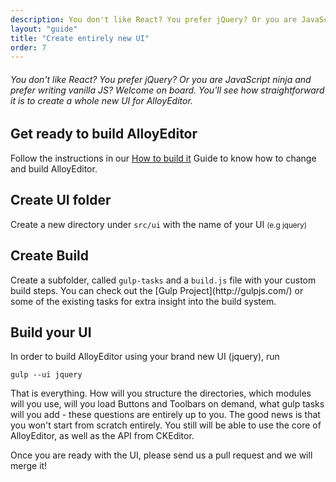 ```yaml
---
description: You don't like React? You prefer jQuery? Or you are JavaScript ninja and prefer writing vanilla JS? Welcome on board. You'll see how straightforward it is to create a whole new UI for AlloyEditor.
layout: "guide"
title: "Create entirely new UI"
order: 7
---
```


###### You don't like React? You prefer jQuery? Or you are JavaScript ninja and prefer writing vanilla JS? Welcome on board. You'll see how straightforward it is to create a whole new UI for AlloyEditor.

<article id="article1">

## Get ready to build AlloyEditor

<p>Follow the instructions in our <a href="guids/how_to_build_it">How to build it</a> Guide to know how to change and build AlloyEditor.</p>

</article>

<article id="article2">

## Create UI folder

<p>Create a new directory under <code>src/ui</code> with the name of your UI <small>(e.g jquery)</small></p>

</article>

<article id="article3">

## Create Build

<p>Create a subfolder, called <code>gulp-tasks</code> and a <code>build.js</code> file with your custom build steps. You can check out the [Gulp Project](http://gulpjs.com/) or some of the existing tasks for extra insight into the build system.</p>

</article>

<article id="article4">

## Build your UI

<span class="code-header">In order to build AlloyEditor using your brand new UI (jquery), run</span>

```text/x-sh
gulp --ui jquery
```

<p>That is everything. How will you structure the directories, which modules will you use, will you load Buttons and Toolbars on demand, what gulp tasks will you add - these questions are entirely up to you. The good news is that you won't start from scratch entirely. You still will be able to use the core of AlloyEditor, as well as the API from CKEditor.</p>

<p class="guide-note">Once you are ready with the UI, please send us a pull request and we will merge it!</p>

</article>